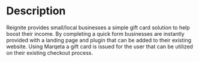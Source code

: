 # Description

Reignite provides small/local businesses a simple gift card solution to help boost their income. By completing a quick form businesses are instantly provided with a landing page and plugin that can be added to their existing website. Using Marqeta a gift card is issued for the user that can be utilized on their existing checkout process.

